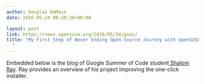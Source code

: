 ```yaml
---
author: Douglas DeMaio
date: 2016-05-24 06:20:28+00:00

layout: post
link: https://news.opensuse.org/2016/05/24/gsoc/
title: "My First Step of Never Ending Open-Source Journey with openSUSE\
  "
---
```

Embedded below is the blog of Google Summer of Code student[ Shalom Ray](https://shalom7blog.wordpress.com/about/). Ray provides an overview of his project Improving the one-click installer.

		
